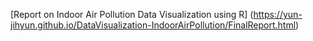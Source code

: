 [Report on Indoor Air Pollution Data Visualization using R] (https://yun-jihyun.github.io/DataVisualization-IndoorAirPollution/FinalReport.html)
